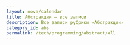 ```yaml
---
layout: nova/calendar
title: Абстракции — все записи
description: Все записи рубрики «Абстракции»
category_id: abs
permalink: /tech/programming/abstract/all
---
```

